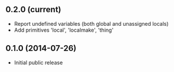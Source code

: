## 0.2.0 (current)

* Report undefined variables (both global and unassigned locals)
* Add primitives 'local', 'localmake', 'thing'

## 0.1.0 (2014-07-26)

* Initial public release
